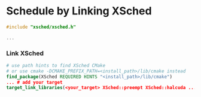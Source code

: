 # Schedule by Linking XSched


```c
#include "xsched/xsched.h"

...
```



### Link XSched

```cmake
# use path hints to find XSched CMake
# or use cmake -DCMAKE_PREFIX_PATH=<install_path>/lib/cmake instead
find_package(XSched REQUIRED HINTS "<install_path>/lib/cmake")
... # add your target
target_link_libraries(<your_target> XSched::preempt XSched::halcuda ...)
```